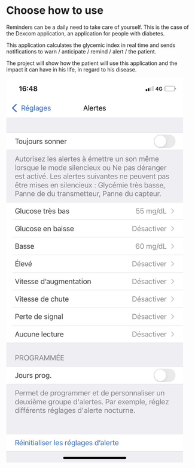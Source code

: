 # Choose how to use 

Reminders can be a daily need to take care of yourself. This is the case of the Dexcom application, an application for people with diabetes. 

This application calculates the glycemic index in real time and sends notifications to warn / anticipate / remind / alert / the patient.

The project will show how the patient will use this application and the impact it can have in his life, in regard to his disease.




![boat Schedule](image/dex2.JPG)
